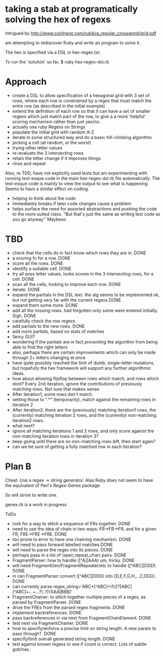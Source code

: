 taking a stab at programatically solving the hex of regexs
==========================================================

Intrigued by http://www.coinheist.com/rubik/a_regular_crossword/grid.pdf

am attempting to rediscover Ruby and write an program to solve it.

The hex is specified via a DSL in hex-regex.txt.

To run the 'solution' so far, 
$ ruby hex-regex-dsl.rb

Approach
========

* create a DSL to allow specification of a hexagonal grid with 3 set of rows, where each row is constrained by a regex that must match the entre row (as described in the initial example)
* extend the definition of each row so that it can have a set of smaller regexs which just match part of the row, to give a a more 'helpful' scoring mechanism rather than just yes/no.
* actually use ruby Regexs on Strings
* populate the initial grid with random A-Z
* iterate in some structured way and do a basic hill-climbing algorithm
 * picking a cell (at random, or the worst)
 * trying other letter values
 * re-evaluate the 3 intersecting rows
 * retain the letter change if it improves things
 * rinse and repeat

 Also, re TDD, have not explicitly used tests but am experimenting with running test-esque code in the main hex-regex-dsl.rb file automatically. The test-esque code is mainly to view the output to see what is happening. 
 Seems to have a similar effect on coding.
 * helping to think about the code
 * immediately breaks if later code changes cause a problem
 * helps surface the need for assorted abstractions and pushing the code to the more suited class.
"But that's just the same as writing test code as you go anyway."
Maybeso.

TBD
===

- check that the cells do in fact know which rows they are in. DONE
- a scoring fn for a row. DONE
- score all the rows. DONE
- identify a suitable cell. DONE
- try all poss letter values, looks scores in the 3 intersecting rows, for a cell. DONE
- scan all the cells, looking to improve each one. DONE
- iterate. DONE
- expand the partials in the DSL text. the alg seems to be implemented ok, but not getting very far with the current regexs.DONE
- expand them some more. DONE
- add all the missing rows. had forgotten only some were entered initially. Sigh. DONE
- carefully check the row regexs
- add partials to the new rows. DONE
- add more partials, based on stats of matches
- fancy GUI? 
- wondering if the partials are in fact *preventing* the algorithm from being able to find the right letters
- also, perhaps there are certain improvements which can only be made through 2+ letters changing at once
- have quite possibly reached the limit of dumb, single-letter mutations, but hopefully the hex framework will support any further algorithmic ideas.
- how about allowing flipflop between rows which match, and rows which dont? Every 2nd iteration, ignore the contributions of previously matching rows. Not sure that makes sense. 
 - After iteration1, some rows don't match. 
 - setting those to ".*" (temporarily), match against the remaining rows in iteration 2
 - After iteration2, there are the (previously) matching iteration1 rows, the (currently) matching iteration 2 rows, and the (currently) non-matching iteration2 rows.
 - what next? 
 - ignore all matching iterations 1 and 2 rows, and only score against the non-matching iteration rows in iteration 3?
 - keep going until there are no non-matching rows left, then start again?
 - can we be sure of getting a fully matched row in each iteration? 

Plan B
======

Cheat. Use a regex -> string generator. Alas Ruby does not seem to have the equivalent of Perl's Regex-Genex package.

So will strive to write one.

genex.rb is a work in progress

ToDo
- look for a way to stitch a sequence of FRs together. DONE
 - need to use the idea of chain in two ways: FR->FR->FR, and for a given FR, FRE->FRE->FRE. DONE
 - too prone to error to have one chaining mechanism. DONE
- will need to pass forward labelled matches.DONE
- will need to parse the regex into its pieces. DONE
 - perhaps pass in a list of (spec,repeat_char) pairs. DONE
- FragmentParser: how to handle ([^A]|AAA)   um, tricky. DONE
 - will need FragmentGen/FragmentRepeater/etc to handle ([^ABC]|DDD). DONE
  - in can FragmentParser convert ([^ABC]|DDD) into [D,E,F,G,H,...Z,DDD]. DONE
 - can currently parse regex_string='ABC*[^ABC]+\1\2?[ABC]*[^ABC]+.*..+...?(..?)\1(AA|BBB)'
- FragmentChainer: to stitch together multiple pieces of a regex, as parsed by FragmentParser. DONE
- drive the FREs from the parsed regex fragments. DONE
- implement backreferences. DONE
 - pass backreferences in via next from FragmentChainElement. DONE
 - test next via FragmentChainer. DONE
- how to specify/enforce a precise limit on string length. A new param to pass through?. DONE
- specify/limit overall generated string length. DONE
- test against known regexs to see if count is correct. Lots of subtle gotchas.
